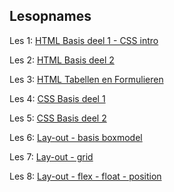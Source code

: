 ## Lesopnames


Les 1: [HTML Basis deel 1 - CSS intro](https://hogent.sharepoint.com/:v:/s/WebDevelopmentI-VC/ETs9jvh0iFxGh2tPYETp3KUBQ4zy3W43EuhSCfZDYxURWw)   
      
Les 2: [HTML Basis deel 2](https://hogent.sharepoint.com/:v:/s/WebDevelopmentI-VC/EcWT2Y6AMJ9PnAjHHZFgOwIBFGVqjDfbynm5uHjzaJAKmQ)

Les 3: [HTML Tabellen en Formulieren](https://hogent.sharepoint.com/:v:/s/WebDevelopmentI-VC/EROKQKCr-69OmtCWk_JyEpUBdALap02_ihahE-gj4oFOCw)

Les 4: [CSS Basis deel 1](https://hogent.sharepoint.com/:v:/s/WebDevelopmentI-VC/EUMIm5LINNpDuN8yW32oN_wBB0wJazmQ6N6b7R9NUZapmw?e=C7enAL)

Les 5: [CSS Basis deel 2](https://hogent.sharepoint.com/:v:/s/WebDevelopmentI-VC/ET9pwTQSellEuggXChjHgEwBWsP3usa5UbhnPVVZbQyLoA?e=WOX9ON)

Les 6: [Lay-out - basis boxmodel](https://hogent.sharepoint.com/:v:/s/WebDevelopmentI-VC/Eb5xLhKsQGZDmNVO3hxbsQ0BZijwVOaNCGwTeCSxnjUyBQ?e=Iv4Nkj)

Les 7: [Lay-out - grid](https://hogent.sharepoint.com/:v:/s/WebDevelopmentI-VC/EYJHbK3PBkpBjhKAimgPUbEBhxk1_feuEn6REsUOLQ9GSA?e=XMZNLP)

Les 8: [Lay-out - flex - float - position](https://hogent.sharepoint.com/:v:/s/WebDevelopmentI-VC/EUAyTscbT99Cns2yO4VDs3gB_uo7tqnpsTxZ5qm4DQRvLw?e=hAuogc)
